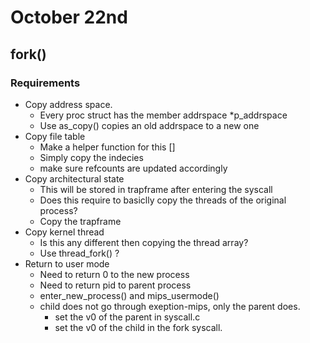# October 22nd

## fork()
### Requirements 
- Copy address space. 
    - Every proc struct has the member addrspace *p_addrspace 
    - Use as_copy() copies an old addrspace to a new one
- Copy file table
    - Make a helper function for this []
    - Simply copy the indecies
    - make sure refcounts are updated accordingly
- Copy architectural state
    - This will be stored in trapframe after entering the syscall
    - Does this require to basiclly copy the threads of the original process?
    - Copy the trapframe 
- Copy kernel thread
    - Is this any different then copying the thread array?
    - Use thread_fork() ?
- Return to user mode 
    - Need to return 0 to the new process 
    - Need to return pid to parent process 
    - enter_new_process() and mips_usermode()
    - child does not go through exeption-mips, only the parent does.
        - set the v0 of the parent in syscall.c
        - set the v0 of the child in the fork syscall.
